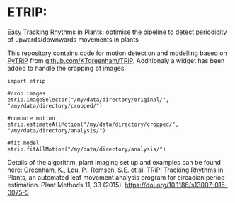 # ETRIP: 

Easy Tracking Rhythms in Plants: optimise the pipeline to detect periodicity of upwards/downwards movements in plants

This repository contains code for motion detection and modelling based on [PyTRiP](https://github.com/KTgreenham/TRiP/tree/master/code/PyTRiP) from [github.com/KTgreenham/TRiP](https://github.com/KTgreenham/TRiP). Additionaly a widget has been added to handle the cropping of images.


```
import etrip

#crop images 
etrip.imageSelector("/my/data/directory/original/", "/my/data/directory/cropped/")

#compute motion
etrip.estimateAllMotion("/my/data/directory/cropped/", "/my/data/directory/analysis/")

#fit model
etrip.fitAllMotion("/my/data/directory/analysis/")
```

Details of the algorithm, plant imaging set up and examples can be found here: Greenham, K., Lou, P., Remsen, S.E. et al. TRiP: Tracking Rhythms in Plants, an automated leaf movement analysis program for circadian period estimation. Plant Methods 11, 33 (2015). https://doi.org/10.1186/s13007-015-0075-5
